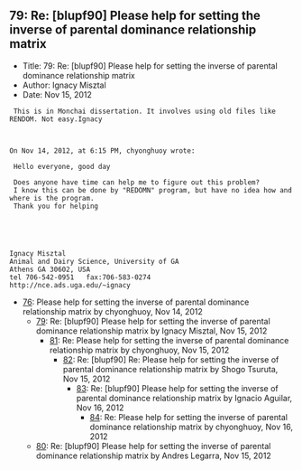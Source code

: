## 79: Re: [blupf90] Please help for setting the inverse of parental dominance relationship matrix

- Title: 79: Re: [blupf90] Please help for setting the inverse of parental dominance relationship matrix
- Author: Ignacy Misztal
- Date: Nov 15, 2012

```
 This is in Monchai dissertation. It involves using old files like RENDOM. Not easy.Ignacy



On Nov 14, 2012, at 6:15 PM, chyonghuoy wrote:

 Hello everyone, good day

 Does anyone have time can help me to figure out this problem?
 I know this can be done by "REDOMN" program, but have no idea how and where is the program.
 Thank you for helping



 

Ignacy Misztal
Animal and Dairy Science, University of GA
Athens GA 30602, USA
tel 706-542-0951   fax:706-583-0274
http://nce.ads.uga.edu/~ignacy

```

- [76](0076.md): Please help for setting the inverse of parental dominance relationship matrix by chyonghuoy, Nov 14, 2012
    - [79](0079.md): Re: [blupf90] Please help for setting the inverse of parental dominance relationship matrix by Ignacy Misztal, Nov 15, 2012
        - [81](0081.md): Re: Please help for setting the inverse of parental dominance relationship matrix by chyonghuoy, Nov 15, 2012
            - [82](0082.md): Re: [blupf90] Re: Please help for setting the inverse of parental dominance relationship matrix by Shogo Tsuruta, Nov 15, 2012
                - [83](0083.md): Re: [blupf90] Please help for setting the inverse of parental dominance relationship matrix by Ignacio Aguilar, Nov 16, 2012
                    - [84](0084.md): Re: Please help for setting the inverse of parental dominance relationship matrix by chyonghuoy, Nov 16, 2012
    - [80](0080.md): Re: [blupf90] Please help for setting the inverse of parental dominance relationship matrix by Andres Legarra, Nov 15, 2012

